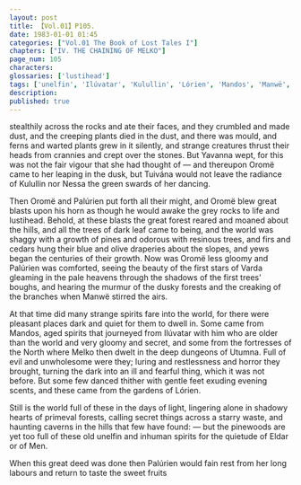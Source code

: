 ```yaml
---
layout: post
title: 【Vol.01】P105.
date: 1983-01-01 01:45
categories: ["Vol.01 The Book of Lost Tales I"]
chapters: ["IV. THE CHAINING OF MELKO"]
page_num: 105
characters: 
glossaries: ['lustihead']
tags: ['unelfin', 'Ilúvatar', 'Kulullin', 'Lórien', 'Mandos', 'Manwë', 'Melko', 'Men', 'Nessa', 'Oromë']
description: 
published: true
---
```


<p style="text-indent: 0;">
stealthily across the rocks and ate their faces, and they crumbled and made dust, and the creeping plants died in the dust, and there was mould, and ferns and warted plants grew in it silently, and strange creatures thrust their heads from crannies and crept over the stones. But Yavanna wept, for this was not the fair vigour that she had thought of — and thereupon Oromë came to her leaping in the dusk, but Tuivána would not leave the radiance of Kulullin nor Nessa the green swards of her dancing.
</p>

Then Oromë and Palúrien put forth all their might, and Oromë blew great blasts upon his horn as though he would awake the grey rocks to life and lustihead. Behold, at these blasts the great forest reared and moaned about the hills, and all the trees of dark leaf came to being, and the world was shaggy with a growth of pines and odorous with resinous trees, and firs and cedars hung their blue and olive draperies about the slopes, and yews began the centuries of their growth. Now was Oromë less gloomy and Palúrien was comforted, seeing the beauty of the first stars of Varda gleaming in the pale heavens through the shadows of the first trees' boughs, and hearing the murmur of the dusky forests and the creaking of the branches when Manwë stirred the airs.

At that time did many strange spirits fare into the world, for there were pleasant places dark and quiet for them to dwell in. Some came from Mandos, aged spirits that journeyed from Ilúvatar with him who are older than the world and very gloomy and secret, and some from the fortresses of the North where Melko then dwelt in the deep dungeons of Utumna. Full of evil and unwholesome were they; luring and restlessness and horror they brought, turning the dark into an ill and fearful thing, which it was not before. But some few danced thither with gentle feet exuding evening scents, and these came from the gardens of Lórien.

Still is the world full of these in the days of light, lingering alone in shadowy hearts of primeval forests, calling secret things across a starry waste, and haunting caverns in the hills that few have found: — but the pinewoods are yet too full of these old unelfin and inhuman spirits for the quietude of Eldar or of Men.

When this great deed was done then Palúrien would fain rest from her long labours and return to taste the sweet fruits

